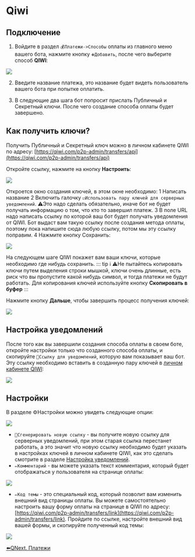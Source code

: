 # Qiwi
## Подключение

1) Войдите в раздел `💰Платежи->Способы` оплаты из главного меню вашего бота, нажмите кнопку `➕Добавить`, после чего выберите способ **QIWI**: 

![](./1.png)

2) Введите название платежа, это название будет видеть пользователь вашего бота при попытке оплатить.

3) В следующие два шага бот попросит прислать Публичный и Секретный ключи. После чего создание способа оплаты будет завершено. 
## Как получить ключи?

Получить Публичный и Секретный ключ можно в личном кабинете QIWI по адресу: [https://qiwi.com/p2p-admin/transfers/api](https://qiwi.com/p2p-admin/transfers/api)

Откройте ссылку, нажмите на кнопку **Настроить**:

![](./2.png)

Откроется окно создания ключей, в этом окне необходимо:
1 Написать название
2 Включить галочку `☑️Использовать пару ключей для серверных уведомлений`. ⚠️Это надо сделать обязательно, иначе бот не будет получать информацию о том, что кто то завершил платеж.
3 В поле URL надо написать ссылку по которой ваш бот будет получать уведомления от QIWI. Бот выдаст вам такую ссылку после создания метода оплаты, поэтому пока напишите сюда любую ссылку, потом мы эту ссылку поправим.
4 Нажмите кнопку Сохранить:

![](./3.png)

На следующем шаге QIWI покажет вам ваши ключи, которые необходимо где нибудь сохранить.
::: tip ℹ️
⚠️Не пытайтесь копировать ключи путем выделения строки мышкой, ключи очень длинные, есть риск что вы пропустите какой нибудь символ, и тогда платежи не будут работать. Для копирования ключей используйте кнопку **Скопировать в буфер**
:::

Нажмите кнопку **Дальше**, чтобы завершить процесс получения ключей:

![](./4.png)
## Настройка уведомлений

После того как вы завершили создания способа оплаты в своем боте, откройте настройки только что созданного способа оплаты, и скопируйте `🔔Cсылку для уведомлений`, которую вам показывает ваш бот. Эту ссылку необходимо вставить в созданную пару ключей в [личном кабинете QIWI](https://qiwi.com/p2p-admin/transfers/api):

![](./5.png)


## Настройки

В разделе ⚙️Настройки можно увидеть следующие опции:

![](./6.png)
* `🔔Сгенерировать новую ссылку` - вы получите новую ссылку для серверных уведомлений, при этом старая ссылка перестанет работать, а это значит что новую ссылку необходимо будет указать в настройках ключей в личном кабинете QIWI, как это сделать смотрите в разделе [Настройка уведомлений](#настроика-уведомлении).
* `✏️Комментарий` - вы можете указать текст комментария, который будет отображаться у пользователя на странице оплаты:

![](./7.png)
* `✏️Код темы` - это специальный код, который позволит вам изменить внешний вид страницы оплаты. Вы можете самостоятельно настроить вашу форму оплаты на странице в QIWI по адресу: [https://qiwi.com/p2p-admin/transfers/link](https://qiwi.com/p2p-admin/transfers/link). Пройдите по ссылке, настройте внешний вид вашей формы, и скопируйте полученный код темы:

![](./8.png)

[⬅️QNext. Платежи](/docs/admin/pay)
  

